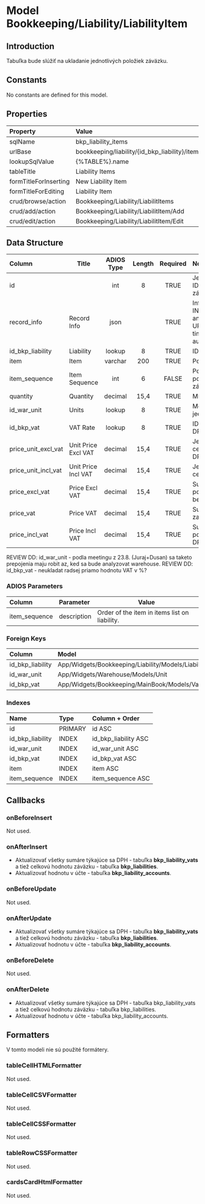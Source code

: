 # Model Bookkeeping/Liability/LiabilityItem

## Introduction

Tabuľka bude slúžiť na ukladanie jednotlivých položiek záväzku.

## Constants

No constants are defined for this model.

## Properties

| Property              | Value                                          |
| :-------------------- | :--------------------------------------------- |
| sqlName               | bkp_liability_items                            |
| urlBase               | bookkeeping/liability/{id_bkp_liability}/items |
| lookupSqlValue        | {%TABLE%}.name                                 |
| tableTitle            | Liability Items                                |
| formTitleForInserting | New Liability Item                             |
| formTitleForEditing   | Liability Item                                 |
| crud/browse/action    | Bookkeeping/Liability/LiabilitItems            |
| crud/add/action       | Bookkeeping/Liability/LiabilitItem/Add         |
| crud/edit/action      | Bookkeeping/Liability/LiabilitItem/Edit        |

## Data Structure

| Column              | Title               | ADIOS Type | Length | Required | Notes                                      |
| :------------------ | ------------------- | :--------: | :----: | :------: | :----------------------------------------- |
| id                  |                     |    int     |   8    |   TRUE   | Jedinečné ID záznamu                       |
| record_info         | Record Info         |    json    |        |   TRUE   | Info about INSERT and UPDATE time & author |
| id_bkp_liability    | Liability           |   lookup   |   8    |   TRUE   | ID záväzku                                 |
| item                | Item                |  varchar   |  200   |   TRUE   | Položka                                    |
| item_sequence       | Item Sequence       |    int     |   6    |  FALSE   | Poradie položky v záväzku                  |
| quantity            | Quantity            |  decimal   |  15,4  |   TRUE   | Množstvo                                   |
| id_war_unit         | Units               |   lookup   |   8    |   TRUE   | Merná jednotka                             |
| id_bkp_vat          | VAT Rate            |   lookup   |   8    |   TRUE   | ID Sadzby DPH                              |
| price_unit_excl_vat | Unit Price Excl VAT |  decimal   |  15,4  |   TRUE   | Jednotková cena bez DPH                    |
| price_unit_incl_vat | Unit Price Incl VAT |  decimal   |  15,4  |   TRUE   | Jednotková cena s DPH                      |
| price_excl_vat      | Price Excl VAT      |  decimal   |  15,4  |   TRUE   | Suma za položku bez DPH                    |
| price_vat           | Price VAT           |  decimal   |  15,4  |   TRUE   | Suma DPH za položku                        |
| price_incl_vat      | Price Incl VAT      |  decimal   |  15,4  |   TRUE   | Suma za položku s DPH                      |

REVIEW DD: id_war_unit - podla meetingu z 23.8. (Juraj+Dusan) sa taketo prepojenia maju robit az, ked sa bude analyzovat warehouse.
REVIEW DD: id_bkp_vat - neukladat radsej priamo hodnotu VAT v %?

### ADIOS Parameters

| Column        | Parameter   | Value                                         |
| :------------ | :---------- | --------------------------------------------- |
| item_sequence | description | Order of the item in items list on liability. |

### Foreign Keys

| Column           | Model                                              | Relation | OnUpdate | OnDelete |
| :--------------- | :------------------------------------------------- | :------: | -------- | -------- |
| id_bkp_liability | App/Widgets/Bookkeeping/Liability/Models/Liability |   1:N    | Cascade  | Cascade  |
| id_war_unit      | App/Widgets/Warehouse/Models/Unit                  |   1:N    | Cascade  | Restrict |
| id_bkp_vat       | App/Widgets/Bookkeeping/MainBook/Models/Vat        |   1:N    | Cascade  | Restrict |

### Indexes

| Name             | Type    | Column + Order       |
| :--------------- | :------ | :------------------- |
| id               | PRIMARY | id ASC               |
| id_bkp_liability | INDEX   | id_bkp_liability ASC |
| id_war_unit      | INDEX   | id_war_unit ASC      |
| id_bkp_vat       | INDEX   | id_bkp_vat ASC       |
| item             | INDEX   | item ASC             |
| item_sequence    | INDEX   | item_sequence ASC    |

## Callbacks

### onBeforeInsert

Not used.

### onAfterInsert

* Aktualizovať všetky sumáre týkajúce sa DPH - tabuľka **bkp_liability_vats** a tiež celkovú hodnotu záväzku - tabuľka **bkp_liabilities**.
* Aktualizovať hodnotu v účte - tabuľka **bkp_liability_accounts**.

### onBeforeUpdate

Not used.

### onAfterUpdate

* Aktualizovať všetky sumáre týkajúce sa DPH - tabuľka **bkp_liability_vats** a tiež celkovú hodnotu záväzku - tabuľka **bkp_liabilities**.
* Aktualizovať hodnotu v účte - tabuľka **bkp_liability_accounts**.

### onBeforeDelete

Not used.

### onAfterDelete

* Aktualizovať všetky sumáre týkajúce sa DPH - tabuľka bkp_liability_vats a tiež celkovú hodnotu záväzku - tabuľka bkp_liabilities.
* Aktualizovať hodnotu v účte - tabuľka bkp_liability_accounts.

## Formatters

V tomto modeli nie sú použité formátery.

### tableCellHTMLFormatter

Not used.

### tableCellCSVFormatter

Not used.

### tableCellCSSFormatter

Not used.

### tableRowCSSFormatter

Not used.

### cardsCardHtmlFormatter

Not used.
